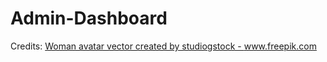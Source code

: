 # Admin-Dashboard
Credits:
<a href="https://www.freepik.com/vectors/woman-avatar">Woman avatar vector created by studiogstock - www.freepik.com</a>